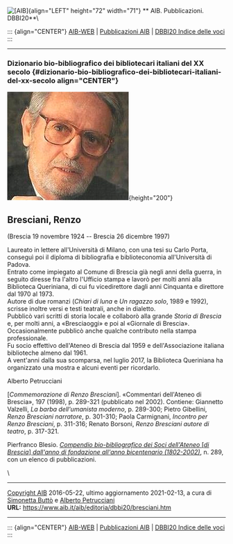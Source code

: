 ![\[AIB\]](/aib/wi/aibv72.gif){align="LEFT" height="72" width="71"}
** AIB. Pubblicazioni. DBBI20**\

::: {align="CENTER"}
[AIB-WEB](/) \| [Pubblicazioni AIB](/pubblicazioni/) \| [DBBI20 Indice
delle voci](dbbi20.htm)
:::

------------------------------------------------------------------------

### Dizionario bio-bibliografico dei bibliotecari italiani del XX secolo {#dizionario-bio-bibliografico-dei-bibliotecari-italiani-del-xx-secolo align="CENTER"}

![\[Ritratto\]](bresciani.jpg){height="200"}

## Bresciani, Renzo

(Brescia 19 novembre 1924 -- Brescia 26 dicembre 1997)

Laureato in lettere all\'Università di Milano, con una tesi su Carlo
Porta, conseguì poi il diploma di bibliografia e biblioteconomia
all\'Università di Padova.\
Entrato come impiegato al Comune di Brescia già negli anni della guerra,
in seguito diresse fra l\'altro l\'Ufficio stampa e lavorò per molti
anni alla Biblioteca Queriniana, di cui fu vicedirettore dagli anni
Cinquanta e direttore dal 1970 al 1973.\
Autore di due romanzi (*Chiari di luna* e *Un ragazzo solo*, 1989 e
1992), scrisse inoltre versi e testi teatrali, anche in dialetto.\
Pubblicò vari scritti di storia locale e collaborò alla grande *Storia
di Brescia* e, per molti anni, a «Bresciaoggi» e poi al «Giornale di
Brescia». Occasionalmente pubblicò anche qualche contributo nella stampa
professionale.\
Fu socio effettivo dell\'Ateneo di Brescia dal 1959 e dell\'Associazione
italiana biblioteche almeno dal 1961.\
A vent\'anni dalla sua scomparsa, nel luglio 2017, la Biblioteca
Queriniana ha organizzato una mostra e alcuni eventi per ricordarlo.

Alberto Petrucciani

\[*Commemorazione di Renzo Bresciani*\]. «Commentari dell\'Ateneo di
Brescia», 197 (1998), p. 289-321 (pubblicato nel 2002). Contiene:
Giannetto Valzelli, *La barba dell\'umanista moderno*, p. 289-300;
Pietro Gibellini, *Renzo Bresciani narratore*, p. 301-310; Paola
Carmignani, *Incontro per Renzo Bresciani*, p. 311-316; Renato Borsoni,
*Renzo Bresciani autore di teatro*, p. 317-321.

Pierfranco Blesio. [*Compendio bio-bibliografico dei Soci dell\'Ateneo*
\[*di Brescia*\] *dall\'anno di fondazione all\'anno bicentenario
(1802-2002)*](https://www.ateneo.brescia.it/controlpanel/uploads/compendio/B.pdf),
n. 289, con un elenco di pubblicazioni.

\

------------------------------------------------------------------------

[Copyright AIB](/su-questo-sito/dichiarazione-di-copyright-aib-web/)
2016-05-22, ultimo aggiornamento 2021-02-13, a cura di [Simonetta
Buttò](/aib/redazione3.htm) e [Alberto
Petrucciani](/su-questo-sito/redazione-aib-web/)\
**URL:** https://www.aib.it/aib/editoria/dbbi20/bresciani.htm

------------------------------------------------------------------------

::: {align="CENTER"}
[AIB-WEB](/) \| [Pubblicazioni AIB](/pubblicazioni/) \| [DBBI20 Indice
delle voci](dbbi20.htm)
:::
